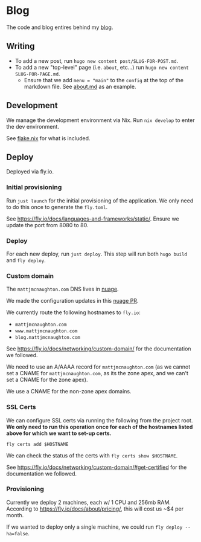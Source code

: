 # Blog

The code and blog entires behind my [blog](https://mattjmcnaughton.com).

## Writing

- To add a new post, run `hugo new content post/SLUG-FOR-POST.md`.
- To add a new "top-level" page (i.e. `about`, etc...) run `hugo new content SLUG-FOR-PAGE.md`.
    - Ensure that we add `menu = "main"` to the `config` at the top of the
      markdown file. See [about.md](./content/about.md) as an example.

## Development

We manage the development environment via Nix. Run `nix develop` to enter the
dev environment.

See [flake.nix](./flake.nix) for what is included.

## Deploy

Deployed via fly.io.

### Initial provisioning

Run `just launch` for the initial provisioning of the application. We only need
to do this once to generate the `fly.toml`.

See https://fly.io/docs/languages-and-frameworks/static/. Ensure we update the
port from 8080 to 80.

### Deploy

For each new deploy, run `just deploy`. This step will run both `hugo build` and
`fly deploy`.

### Custom domain

The `mattjmcnaughton.com` DNS lives in
[nuage](https://github.com/mattjmcnaughton/nuage).

We made the configuration updates in this [nuage
PR](https://github.com/mattjmcnaughton/nuage/pull/3).

We currently route the following hostnames to `fly.io`:
- `mattjmcnaughton.com`
- `www.mattjmcnaughton.com`
- `blog.mattjmcnaughton.com`

See https://fly.io/docs/networking/custom-domain/ for the documentation we
followed.

We need to use an A/AAAA record for `mattjmcnaughton.com` (as we cannot set a
CNAME for `mattjmcnaughton.com`, as its the zone apex, and we can't set a CNAME
for the zone apex).

We use a CNAME for the non-zone apex domains.

### SSL Certs

We can configure SSL certs via running the following from the project root. **We
only need to run this operation once for each of the hostnames listed above for
which we want to set-up certs.**

`fly certs add $HOSTNAME`

We can check the status of the certs with `fly certs show $HOSTNAME`.

See https://fly.io/docs/networking/custom-domain/#get-certified for the
documentation we followed.

### Provisioning

Currently we deploy 2 machines, each w/ 1 CPU and 256mb RAM. According to
https://fly.io/docs/about/pricing/, this will cost us ~$4 per month.

If we wanted to deploy only a single machine, we could run `fly deploy
--ha=false`.
